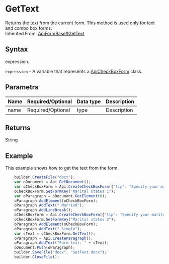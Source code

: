 # GetText

Returns the text from the current form. This method is used only for text and combo box forms.<br>Inherited From: [ApiFormBase#GetText](../../ApiFormBase/Methods/GetText.md)

## Syntax

expression.

`expression` - A variable that represents a [ApiCheckBoxForm](../ApiCheckBoxForm.md) class.

## Parametrs

| **Name** | **Required/Optional** | **Data type** | **Description** |
| ------------- | ------------- | ------------- | ------------- |
| name | Required/Optional | type | Description |

## Returns

String

## Example

This example shows how to get the text from the form.

```javascript
	builder.CreateFile("docx");
	var oDocument = Api.GetDocument();
	var oCheckBoxForm = Api.CreateCheckBoxForm({"tip": "Specify your marital status", "required": true, "placeholder": "Marital status", "radio": false});
	oCheckBoxForm.SetFormKey("Marital status 1");
	var oParagraph = oDocument.GetElement(0);
	oParagraph.AddElement(oCheckBoxForm);
	oParagraph.AddText(" Married");
	oParagraph.AddLineBreak();
	oCheckBoxForm = Api.CreateCheckBoxForm({"tip": "Specify your marital status", "required": true, "placeholder": "Marital status", "radio": false});
	oCheckBoxForm.SetFormKey("Marital status 2");
	oParagraph.AddElement(oCheckBoxForm);
	oParagraph.AddText(" Single");
	var sText = oCheckBoxForm.GetText();
	oParagraph = Api.CreateParagraph();
	oParagraph.AddText("Form text: " + sText);
	oDocument.Push(oParagraph);
	builder.SaveFile("docx", "GetText.docx");
	builder.CloseFile();
```